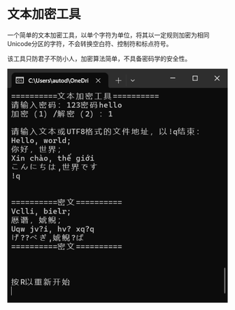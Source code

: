 # 文本加密工具

一个简单的文本加密工具，以单个字符为单位，将其以一定规则加密为相同Unicode分区的字符，不会转换空白符、控制符和标点符号。

该工具只防君子不防小人，加密算法简单，不具备密码学的安全性。

![](screenshot.png)